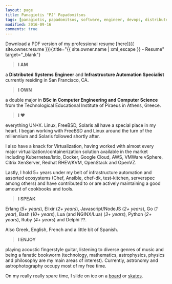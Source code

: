 ```yaml
---
layout: page
title: Panagiotis "PJ" Papadomitsos
tags: [panagiotis, papadomitsos, software, engineer, devops, distributed, systems, infrastructure, kubernetes, istio, automation, chef, ansible, erlang, elixir, nodejs, golang]
modified: 2016-09-16
comments: true
---
```


Download a PDF version of my professional resume [here]({{ site.owner.resume }}){:title="{{ site.owner.name | xml_escape }} - Resume" target="_blank"}

> **I AM**

a **Distributed Systems Engineer** and **Infrastructure Automation Specialist** currently residing in San Francisco, CA.

> **I OWN**

a double major in **BSc in Computer Engineering and Computer Science** from the Technological Educational Institute of Piraeus in Athens, Greece.

> **I ♥**

everything UN*X. Linux, FreeBSD, Solaris all have a special place in my heart. I began working with FreeBSD and Linux around the turn of the millennium and Solaris followed shortly after.

I also have a knack for Virtualization, having worked with almost every major virtualization/containerization solution available in the market including Kubernetes/Istio, Docker, Google Cloud, AWS, VMWare vSphere, Citrix XenServer, Redhat RHEV/KVM, OpenStack and OpenVZ.

Lastly, I hold 5+ years under my belt of infrastructure automation and assorted ecosystems (Chef, Ansible, chef-dk, test-kitchen, serverspec among others) and have contributed to or are actively maintaining a good amount of cookbooks and tools.

> **I SPEAK**

Erlang (*5+ years*), Elixir (*2+ years*), Javascript/NodeJS (*2+ years*), Go (*1 year*), Bash (*10+ years*), Lua (and NGINX/Lua) (*3+ years*), Python (*2+ years*), Ruby (*4+ years*) and Delphi ??.

Also Greek, English, French and a little bit of Spanish.

> **I ENJOY**

playing acoustic fingerstyle guitar, listening to diverse genres of music and being a fanatic bookworm (technology, mathematics, astrophysics, physics and philosophy are my main areas of interest). Currently, astronomy and astrophotography occupy most of my free time.

On my really really spare time, I slide on ice on a [board](http://en.wikipedia.org/wiki/SnowBoarding) or [skates](http://en.wikipedia.org/wiki/Ice_hockey).
